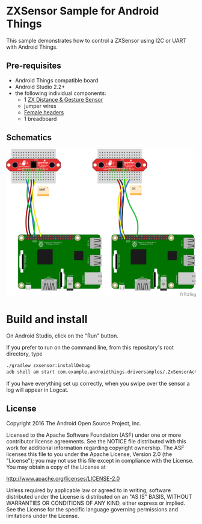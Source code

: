 ZXSensor Sample for Android Things
==================================

This sample demonstrates how to control a ZXSensor using I2C or UART with
Android Things.

Pre-requisites
--------------

- Android Things compatible board
- Android Studio 2.2+
- the following individual components:
    - 1 [ZX Distance & Gesture Sensor](https://shop.pimoroni.com/products/zx-distance-and-gesture-sensor)
    - jumper wires
    - [Female headers](https://shop.pimoroni.com/products/female-headers)
    - 1 breadboard

Schematics
----------

![Schematics for Raspberry Pi 3](zxsensor_rpi3_schematics.png)

Build and install
=================

On Android Studio, click on the "Run" button.

If you prefer to run on the command line, from this repository's root directory, type

```bash
./gradlew zxsensor:installDebug
adb shell am start com.example.androidthings.driversamples/.ZxSensorActivity
```

If you have everything set up correctly, when you swipe over the sensor a log will appear in Logcat.

License
-------

Copyright 2016 The Android Open Source Project, Inc.

Licensed to the Apache Software Foundation (ASF) under one or more contributor
license agreements.  See the NOTICE file distributed with this work for
additional information regarding copyright ownership.  The ASF licenses this
file to you under the Apache License, Version 2.0 (the "License"); you may not
use this file except in compliance with the License.  You may obtain a copy of
the License at

  http://www.apache.org/licenses/LICENSE-2.0

Unless required by applicable law or agreed to in writing, software
distributed under the License is distributed on an "AS IS" BASIS, WITHOUT
WARRANTIES OR CONDITIONS OF ANY KIND, either express or implied.  See the
License for the specific language governing permissions and limitations under
the License.
